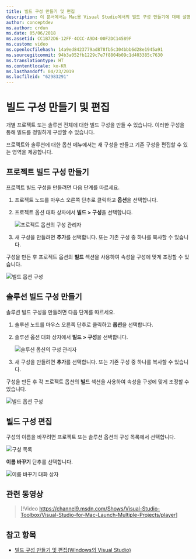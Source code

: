 ```yaml
---
title: 빌드 구성 만들기 및 편집
description: 이 문서에서는 Mac용 Visual Studio에서의 빌드 구성 만들기에 대해 설명합니다.
author: conceptdev
ms.author: crdun
ms.date: 05/06/2018
ms.assetid: CC1B72D6-12FF-4CCC-A9D4-00F2DC14589F
ms.custom: video
ms.openlocfilehash: 14a9ed8423779ad878fb5c304bbb6d28e1945a91
ms.sourcegitcommit: 94b3a052fb1229c7e7f8804b09c1d403385c7630
ms.translationtype: HT
ms.contentlocale: ko-KR
ms.lasthandoff: 04/23/2019
ms.locfileid: "62983291"
---
```

# <a name="creating-and-editing-build-configurations"></a>빌드 구성 만들기 및 편집

개별 프로젝트 또는 솔루션 전체에 대한 빌드 구성을 만들 수 있습니다. 이러한 구성을 통해 빌드를 정밀하게 구성할 수 있습니다.

프로젝트와 솔루션에 대한 옵션 메뉴에서는 새 구성을 만들고 기존 구성을 편집할 수 있는 영역을 제공합니다.

## <a name="creating-a-project-build-configurations"></a>프로젝트 빌드 구성 만들기

프로젝트 빌드 구성을 만들려면 다음 단계를 따르세요.

1. 프로젝트 노드를 마우스 오른쪽 단추로 클릭하고 **옵션**을 선택합니다.

2. 프로젝트 옵션 대화 상자에서 **빌드 > 구성**을 선택합니다.

    ![프로젝트 옵션의 구성 관리자](media/create-and-edit-configurations-image2.png)

3. 새 구성을 만들려면 **추가**를 선택합니다. 또는 기존 구성 중 하나를 복사할 수 있습니다.

구성을 만든 후 프로젝트 옵션의 **빌드** 섹션을 사용하여 속성을 구성에 맞게 조정할 수 있습니다.

![빌드 옵션 구성](media/create-and-edit-configurations-image3.png)

## <a name="creating-a-solution-build-configuration"></a>솔루션 빌드 구성 만들기

솔루션 빌드 구성을 만들려면 다음 단계를 따르세요.

1. 솔루션 노드를 마우스 오른쪽 단추로 클릭하고 **옵션**을 선택합니다.

2. 솔루션 옵션 대화 상자에서 **빌드 > 구성**을 선택합니다.

    ![솔루션 옵션의 구성 관리자](media/create-and-edit-configurations-image1.png)

3. 새 구성을 만들려면 **추가**를 선택합니다. 또는 기존 구성 중 하나를 복사할 수 있습니다.

구성을 만든 후 각 프로젝트 옵션의 **빌드** 섹션을 사용하여 속성을 구성에 맞게 조정할 수 있습니다.

![빌드 옵션 구성](media/create-and-edit-configurations-image3.png)

## <a name="editing-a-build-configuration"></a>빌드 구성 편집

구성의 이름을 바꾸려면 프로젝트 또는 솔루션 옵션의 구성 목록에서 선택합니다.

![구성 목록](media/create-and-edit-configurations-image4.png)

**이름 바꾸기** 단추를 선택합니다.

![이름 바꾸기 대화 상자](media/create-and-edit-configurations-image5.png)

## <a name="related-video"></a>관련 동영상

> [!Video https://channel9.msdn.com/Shows/Visual-Studio-Toolbox/Visual-Studio-for-Mac-Launch-Multiple-Projects/player]

## <a name="see-also"></a>참고 항목

- [빌드 구성 만들기 및 편집(Windows의 Visual Studio)](/visualstudio/ide/how-to-create-and-edit-configurations)